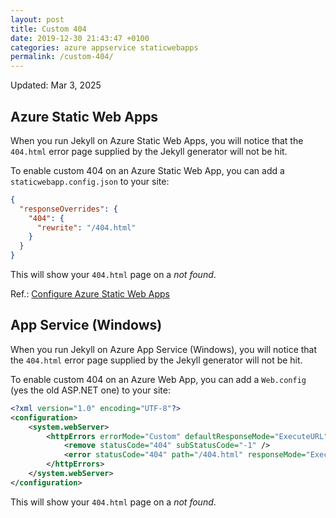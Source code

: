 ```yaml
---
layout: post
title: Custom 404
date: 2019-12-30 21:43:47 +0100
categories: azure appservice staticwebapps
permalink: /custom-404/
---
```


Updated: Mar 3, 2025

## Azure Static Web Apps

When you run Jekyll on Azure Static Web Apps, you will notice that the `404.html` error page supplied by the Jekyll generator will not be hit.

To enable custom 404 on an Azure Static Web App, you can add a `staticwebapp.config.json` to your site:

```json
{
  "responseOverrides": {
    "404": {
      "rewrite": "/404.html"
    }
  }
}
```

This will show your `404.html` page on a *not found*.

Ref.: [Configure Azure Static Web Apps](https://learn.microsoft.com/en-us/azure/static-web-apps/configuration)

## App Service (Windows)

When you run Jekyll on Azure App Service (Windows), you will notice that the `404.html` error page supplied by the Jekyll generator will not be hit.

To enable custom 404 on an Azure Web App, you can add a `Web.config` (yes the old ASP.NET one) to your site:

```xml
<?xml version="1.0" encoding="UTF-8"?>
<configuration>
    <system.webServer>
        <httpErrors errorMode="Custom" defaultResponseMode="ExecuteURL">
            <remove statusCode="404" subStatusCode="-1" />
            <error statusCode="404" path="/404.html" responseMode="ExecuteURL" />
        </httpErrors>
    </system.webServer>
</configuration>
```

This will show your `404.html` page on a *not found*.
